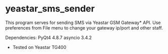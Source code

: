 # yeastar_sms_sender

This program serves for sending SMS via Yeastar GSM Gateway* API.
Use preferences from File menu to change your gateway ip/port and other staff.

Dependencies:
PyQt4 4.8.7
asyncio 3.4.2

* Tested on Yeastar TG400